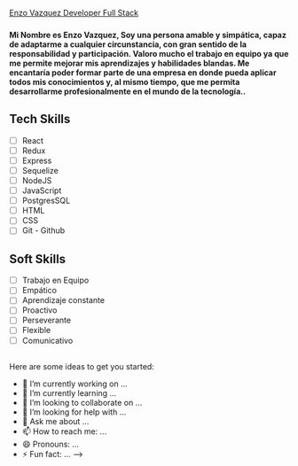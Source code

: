 [Enzo Vazquez Developer Full Stack](https://ibb.co/FVcskq5)

### <h4 > Mi Nombre es Enzo Vazquez, Soy una persona amable y simpática, capaz de adaptarme a cualquier circunstancia, con gran sentido de la responsabilidad y participación. Valoro mucho el trabajo en equipo ya que me permite mejorar mis aprendizajes y habilidades blandas. Me encantaría poder formar parte de una empresa en donde pueda aplicar todos mis conocimientos y, al mismo tiempo, que me permita desarrollarme profesionalmente en el mundo de la tecnología.. </h4>

## Tech Skills                 

- [ ] React                     
- [ ] Redux 
- [ ] Express
- [ ] Sequelize  
- [ ] NodeJS
- [ ] JavaScript
- [ ] PostgresSQL
- [ ] HTML
- [ ] CSS
- [ ] Git - Github

## Soft Skills

- [ ] Trabajo en Equipo
- [ ] Empático
- [ ] Aprendizaje constante
- [ ] Proactivo
- [ ] Perseverante
- [ ] Flexible
- [ ] Comunicativo

##



##



Here are some ideas to get you started:

- 🔭 I’m currently working on ...
- 🌱 I’m currently learning ...
- 👯 I’m looking to collaborate on ...
- 🤔 I’m looking for help with ...
- 💬 Ask me about ...
- 📫 How to reach me: ...
- 😄 Pronouns: ...
- ⚡ Fun fact: ...
-->
